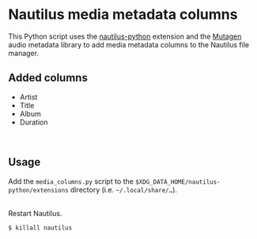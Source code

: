 
# Nautilus media metadata columns

This Python script uses the [nautilus-python](https://gitlab.gnome.org/GNOME/nautilus-python) extension and the [Mutagen](https://github.com/quodlibet/mutagen) audio metadata library to add media metadata columns to the Nautilus file manager.
<br>

## Added columns

- Artist
- Title
- Album
- Duration
<br>

## Usage

Add the `media_columns.py` script to the `$XDG_DATA_HOME/nautilus-python/extensions` directory (i.e. `~/.local/share/…`).<br>
<br>

Restart Nautilus.
<br>
```bash
$ killall nautilus
```
<br>

